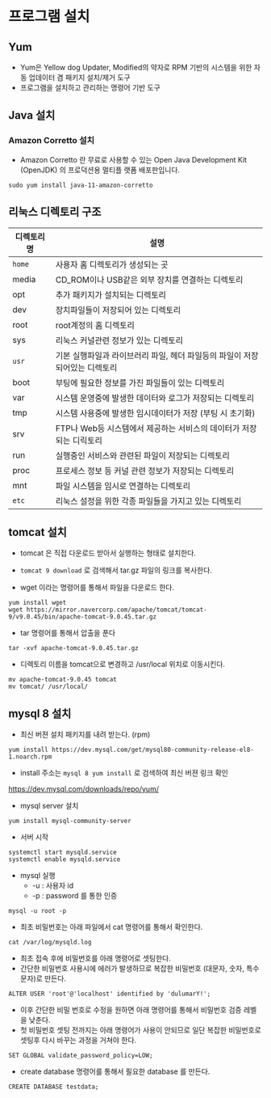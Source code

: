 # 프로그램 설치 

## Yum
* Yum은 Yellow dog Updater, Modified의 약자로 RPM 기반의 시스템을 위한 자동 업데이터 겸 패키지 설치/제거 도구
* 프로그램을 설치하고 관리하는 명령어 기반 도구 

## Java 설치 

### Amazon Corretto 설치 

 * Amazon Corretto 란 무료로 사용할 수 있는 Open Java Development Kit (OpenJDK) 의 프로덕션용 멀티플
랫폼 배포판입니다. 

```
sudo yum install java-11-amazon-corretto
```

## 리눅스 디렉토리 구조 

| 디렉토리 명 |	설명 |
|---|---|
| `home` |	사용자 홈 디렉토리가 생성되는 곳 |
| media	| CD_ROM이나 USB같은 외부 장치를 연결하는 디렉토리 |
| opt |	추가 패키지가 설치되는 디렉토리 |
| dev |	장치파일들이 저장되어 있는 디렉토리 |
| root | root계정의 홈 디렉토리 |
| sys | 리눅스 커널관련 정보가 있는 디렉토리|
| `usr` | 기본 실행파일과 라이브러리 파일, 헤더 파일등의 파일이 저장되어있는 디렉토리 |
| boot | 부팅에 필요한 정보를 가진 파일들이 있는 디렉토리 |
| var |	시스템 운영중에 발생한 데이터와 로그가 저장되는 디렉토리 |
| tmp | 시스템 사용중에 발생한 임시데이터가 저장 (부팅 시 초기화) |
| srv | FTP나 Web등 시스템에서 제공하는 서비스의 데이터가 저장되는 디릭토리 |
| run |	실행중인 서비스와 관련된 파일이 저장되는 디렉토리 |
| proc |	프로세스 정보 등 커널 관련 정보가 저장되는 디렉토리 |
| mnt |	파일 시스템을 임시로 연결하는 디렉토리 |
| `etc` |	리눅스 설정을 위한 각종 파일들을 가지고 있는 디렉토리 |

## tomcat 설치 

* tomcat 은 직접 다운로드 받아서 실행하는 형태로 설치한다. 
* `tomcat 9 download` 로 검색해서 tar.gz 파일의 링크를 복사한다. 

* wget 이라는 명령어를 통해서 파일을 다운로드 한다. 
```
yum install wget
wget https://mirror.navercorp.com/apache/tomcat/tomcat-9/v9.0.45/bin/apache-tomcat-9.0.45.tar.gz 
```

* tar 명령어를 통해서 압출을 푼다 

```
tar -xvf apache-tomcat-9.0.45.tar.gz
```

* 디렉토리 이름을 tomcat으로 변경하고 /usr/local 위치로 이동시킨다. 

```
mv apache-tomcat-9.0.45 tomcat
mv tomcat/ /usr/local/
```

## mysql 8 설치 

*  최신 버젼 설치 패키지를 내려 받는다. (rpm)

```
yum install https://dev.mysql.com/get/mysql80-community-release-el8-1.noarch.rpm
```

* install 주소는 `mysql 8 yum install` 로 검색하여 최신 버젼 링크 확인

https://dev.mysql.com/downloads/repo/yum/


* mysql server 설치 

```
yum install mysql-community-server
```

* 서버 시작 

```
systemctl start mysqld.service
systemctl enable mysqld.service
```

* mysql 실행 
    * -u : 사용자 id 
    * -p : password 를 통한 인증

```
mysql -u root -p
```

* 최초 비밀번호는 아래 파일에서 cat 명령어를 통해서 확인한다. 

```
cat /var/log/mysqld.log
```

* 최초 접속 후에 비밀번호를 아래 명령어로 셋팅한다. 
* 간단한 비밀번호 사용시에 에러가 발생하므로 복잡한 비밀번호 (대문자, 숫자, 특수문자)로 만든다. 

```
ALTER USER 'root'@'localhost' identified by 'dulumarY!';
```

* 이후 간단한 비밀 번호로 수정을 원하면 아래 명령어를 통해서 비밀번호 검증 레벨을 낮춘다. 
* 첫 비밀번호 셋팅 전까지는 아래 명령어가 사용이 안되므로 일단 복잡한 비밀번호로 셋팅후 다시 바꾸는 과정을 거쳐야 한다. 

```
SET GLOBAL validate_password_policy=LOW;
```

* create database 명령어를 통해서 필요한 database 를 만든다. 

```
CREATE DATABASE testdata;
```

